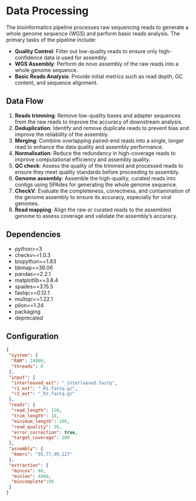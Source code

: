 # Data Processing
The bioinformatics pipeline processes raw sequencing reads to generate a whole genome sequence (WGS) and perform basic reads analysis. The primary tasks of the pipeline include:

- **Quality Control**: Filter out low-quality reads to ensure only high-confidence data is used for assembly.
- **WGS Assembly**: Perform de novo assembly of the raw reads into a whole genome sequence.
- **Basic Reads Analysis**: Provide initial metrics such as read depth, GC content, and sequence alignment.

## Data Flow
1. **Reads trimming**: Remove low-quality bases and adapter sequences from the raw reads to improve the accuracy of downstream analysis.
2. **Deduplication**: Identify and remove duplicate reads to prevent bias and improve the reliability of the assembly.
3. **Merging**: Combine overlapping paired-end reads into a single, longer read to enhance the data quality and assembly performance.
4. **Normalisation**: Reduce the redundancy in high-coverage reads to improve computational efficiency and assembly quality.
5. **QC check**: Assess the quality of the trimmed and processed reads to ensure they meet quality standards before proceeding to assembly.
6. **Genome assembly**: Assemble the high-quality, curated reads into contigs using SPAdes for generating the whole genome sequence.
7. **CheckV**: Evaluate the completeness, correctness, and contamination of the genome assembly to ensure its accuracy, especially for viral genomes.
8. **Read mapping**: Align the raw or curated reads to the assembled genome to assess coverage and validate the assembly’s accuracy.

## Dependencies
  - python>=3
  - checkv==1.0.3
  - biopython==1.83
  - bbmap==39.06
  - pandas==2.2.1
  - matplotlib==3.8.4
  - spades==3.15.5
  - fastqc==0.12.1
  - multiqc==1.22.1
  - pilon==1.24
  - packaging
  - deprecated

## Configuration
```json
{
 "system": {
  "RAM": 24000,
  "threads": 8
 },
 "input": {
  "interleaved_ext": "_interleaved.fastq",
  "r1_ext": "_R1.fastq.gz",
  "r2_ext": "_R2.fastq.gz"
 },
 "reads": {
  "read_length": 150,
  "trim_length": 10,
  "minimum_length": 100,
  "read_quality": 30,
  "error_correction": true,
  "target_coverage": 200
 },
 "assembly": {
  "kmers": "55,77,99,127"
 },
 "extraction": {
  "mincov": 60,
  "minlen": 4000,
  "mincomplete":90
 }
}
```